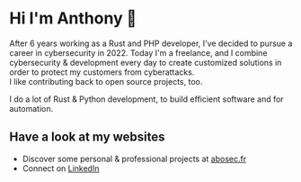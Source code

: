 # Hi I'm Anthony 👋

After 6 years working as a Rust and PHP developer, I've decided to pursue a
career in cybersecurity in 2022. Today I'm a freelance, and I combine
cybersecurity & development every day to create customized solutions in
order to protect my customers from cyberattacks.  
I like contributing back to open source projects, too.

I do a lot of Rust & Python development, to build efficient software and for
automation.

## Have a look at my websites

- Discover some personal & professional projects at [abosec.fr][1]
- Connect on [LinkedIn][2]



[1]: https://www.abosec.fr

[2]: https://linkedin.com/in/anthonybocci42


<!--
**nalysius/nalysius** is a ✨ _special_ ✨ repository because its `README.md` (this file) appears on your GitHub profile.

Here are some ideas to get you started:

- 🔭 I’m currently working on ...
- 🌱 I’m currently learning ...
- 👯 I’m looking to collaborate on ...
- 🤔 I’m looking for help with ...
- 💬 Ask me about ...
- 📫 How to reach me: ...
- 😄 Pronouns: ...
- ⚡ Fun fact: ...
-->
